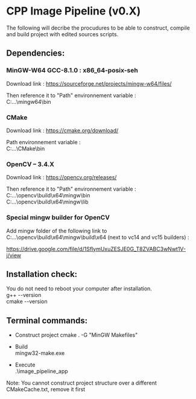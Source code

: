 # CPP Image Pipeline (v0.X)

The following will decribe the procudures to be able to construct, compile and build project with edited sources scripts.
## Dependencies:

### MinGW-W64 GCC-8.1.0 : x86_64-posix-seh

Download link : https://sourceforge.net/projects/mingw-w64/files/

Then reference it to "Path" environnement variable :  
C:\...\mingw64\bin

### CMake

Download link : https://cmake.org/download/

Path environnement variable :  
C:\...\CMake\bin

### OpenCV – 3.4.X

Download link : https://opencv.org/releases/

Then reference it to "Path" environnement variable :
C:\...\opencv\build\x64\mingw\bin  
C:\...\opencv\build\x64\mingw\lib

### Special mingw builder for OpenCV

Add mingw folder of the following link to C:\...\opencv\build\x64\mingw\build\x64 (next to vc14 and vc15 builders) :

https://drive.google.com/file/d/1SflymUxuZESJE0G_T8ZVABC3wNwt1V-j/view


## Installation check:

You do not need to reboot your computer after installation.  
g++ --version  
cmake --version

## Terminal commands:

- Construct project
cmake . -G "MinGW Makefiles"

- Build  
mingw32-make.exe

- Execute  
.\image_pipeline_app

Note: You cannot construct project structure over a different CMakeCache.txt, remove it first